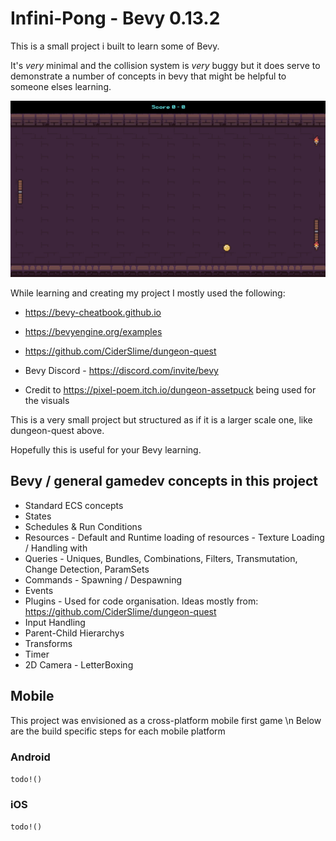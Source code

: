 # Infini-Pong - Bevy 0.13.2

This is a small project i built to learn some of Bevy.

It's *very* minimal and the collision system is *very* buggy but it does serve to demonstrate a number of concepts in bevy that might be helpful to someone elses learning.

![screenshot](assets/demo/image.png)

While learning and creating my project I mostly used the following:
  - https://bevy-cheatbook.github.io
  - https://bevyengine.org/examples
  - https://github.com/CiderSlime/dungeon-quest
  - Bevy Discord - https://discord.com/invite/bevy

  - Credit to https://pixel-poem.itch.io/dungeon-assetpuck being used for the visuals

This is a very small project but structured as if it is a larger scale one, like dungeon-quest above.

Hopefully this is useful for your Bevy learning.

## Bevy / general gamedev concepts in this project
  - Standard ECS concepts
  - States
  - Schedules & Run Conditions
  - Resources
        - Default and Runtime loading of resources
        - Texture Loading / Handling with 
  - Queries
        - Uniques, Bundles, Combinations, Filters, Transmutation, Change Detection, ParamSets
  - Commands
        - Spawning / Despawning
  - Events
  - Plugins
        - Used for code organisation. Ideas mostly from: https://github.com/CiderSlime/dungeon-quest
  - Input Handling
  - Parent-Child Hierarchys
  - Transforms
  - Timer
  - 2D Camera
        - LetterBoxing

## Mobile
This project was envisioned as a cross-platform mobile first game \n
Below are the build specific steps for each mobile platform

### Android
`todo!()`

### iOS
`todo!()`